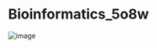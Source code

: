 # Bioinformatics_5o8w
![image](https://user-images.githubusercontent.com/56186644/192437464-cb7898b5-a546-4ac0-b00b-e79c80f03de2.png)
